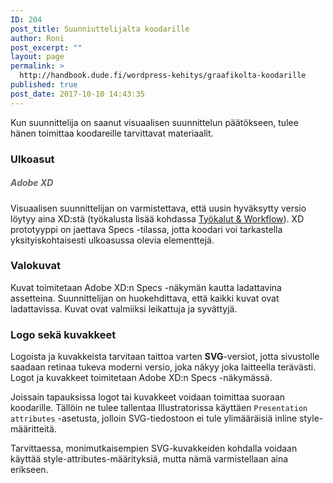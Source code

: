 ```yaml
---
ID: 204
post_title: Suunniuttelijalta koodarille
author: Roni
post_excerpt: ""
layout: page
permalink: >
  http://handbook.dude.fi/wordpress-kehitys/graafikolta-koodarille
published: true
post_date: 2017-10-10 14:43:35
---
```

Kun suunnittelija on saanut visuaalisen suunnittelun päätökseen, tulee hänen toimittaa koodareille tarvittavat materiaalit.

<h3>Ulkoasut</h3>

<h5 style="color:#666">Adobe XD</h5>

Visuaalisen suunnittelijan on varmistettava, että uusin hyväksytty versio löytyy aina XD:stä (työkalusta lisää kohdassa <a href="https://handbook.dude.fi/tyoskenteleminen-dudella/tyokalut-workflow">Työkalut & Workflow</a>). XD prototyyppi on jaettava Specs -tilassa, jotta koodari voi tarkastella yksityiskohtaisesti ulkoasussa olevia elementtejä.

<h3>Valokuvat</h3>

Kuvat toimitetaan Adobe XD:n Specs -näkymän kautta ladattavina assetteina. Suunnittelijan on huokehdittava, että kaikki kuvat ovat ladattavissa. Kuvat ovat valmiiksi leikattuja ja syvättyjä.

<h3>Logo sekä kuvakkeet</h3>

Logoista ja kuvakkeista tarvitaan taittoa varten <strong>SVG</strong>-versiot, jotta sivustolle saadaan retinaa tukeva moderni versio, joka näkyy joka laitteella terävästi. Logot ja kuvakkeet toimitetaan Adobe XD:n Specs -näkymässä.

Joissain tapauksissa logot tai kuvakkeet voidaan toimittaa suoraan koodarille. Tällöin ne tulee tallentaa Illustratorissa käyttäen <code>Presentation attributes</code> -asetusta, jolloin SVG-tiedostoon ei tule ylimääräisiä inline style-määritteitä.

Tarvittaessa, monimutkaisempien SVG-kuvakkeiden kohdalla voidaan käyttää style-attributes-määrityksiä, mutta nämä varmistellaan aina erikseen.
